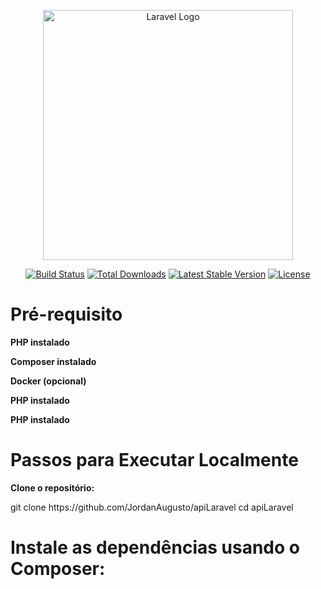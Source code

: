 <p align="center"><a href="https://laravel.com" target="_blank"><img src="https://raw.githubusercontent.com/laravel/art/master/logo-lockup/5%20SVG/2%20CMYK/1%20Full%20Color/laravel-logolockup-cmyk-red.svg" width="400" alt="Laravel Logo"></a></p>

<p align="center">
<a href="https://github.com/laravel/framework/actions"><img src="https://github.com/laravel/framework/workflows/tests/badge.svg" alt="Build Status"></a>
<a href="https://packagist.org/packages/laravel/framework"><img src="https://img.shields.io/packagist/dt/laravel/framework" alt="Total Downloads"></a>
<a href="https://packagist.org/packages/laravel/framework"><img src="https://img.shields.io/packagist/v/laravel/framework" alt="Latest Stable Version"></a>
<a href="https://packagist.org/packages/laravel/framework"><img src="https://img.shields.io/packagist/l/laravel/framework" alt="License"></a>
</p>

<h1>Pré-requisito</h1>

<p><b>PHP instalado</p></b>
<p><b>Composer instalado</p></b>
<p><b>Docker (opcional)</p></b>
<p><b>PHP instalado</p></b>
<p><b>PHP instalado</p></b>
    
<h1>Passos para Executar Localmente</h1>
<p><b>Clone o repositório:</b></p> 
git clone https://github.com/JordanAugusto/apiLaravel
cd apiLaravel
<h1><b>Instale as dependências usando o Composer:</b></h1>

